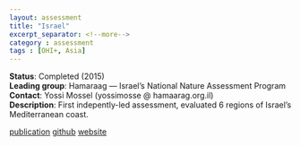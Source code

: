 ```yaml
---
layout: assessment
title: "Israel"
excerpt_separator: <!--more-->
category : assessment
tags : [OHI+, Asia]
---
```


**Status**: Completed (2015)  
**Leading group**: Hamaraag — Israel’s National Nature Assessment Program  
**Contact**: Yossi Mossel (yossimosse @ hamaarag.org.il)  
**Description**: First indepently-led assessment, evaluated 6 regions of Israel’s Mediterranean coast.

[publication](/resources/publications#israel)
<a href="https://github.com/OHI-Science/ohi-israel" target="_blank">github</a>
<a href="http://www.hamaarag.org.il/ocean-health-index" target="_blank">website</a>


